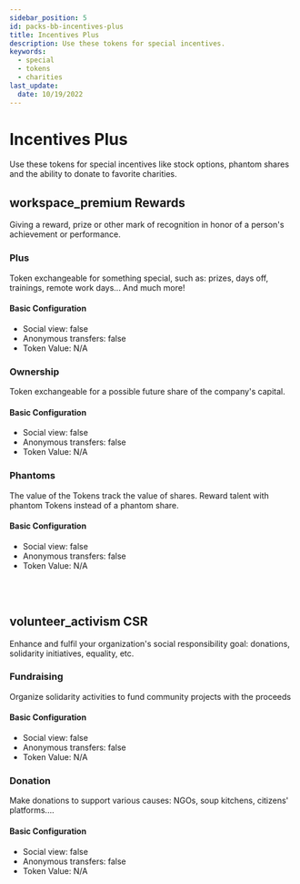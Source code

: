 ```yaml
---
sidebar_position: 5
id: packs-bb-incentives-plus
title: Incentives Plus
description: Use these tokens for special incentives.
keywords:
  - special
  - tokens
  - charities
last_update:
  date: 10/19/2022
---
```


# Incentives Plus

Use these tokens for special incentives like stock options, phantom shares and the ability to donate to favorite charities.

## <span class="material-icons categoryIcon"> workspace_premium </span> Rewards

Giving a reward, prize or other mark of recognition in honor of a person's achievement or performance.

### Plus

Token exchangeable for something special, such as: prizes, days off, trainings, remote work days... And much more!

<h4> Basic Configuration </h4>

- Social view: false
- Anonymous transfers: false
- Token Value: N/A

### Ownership

Token exchangeable for a possible future share of the company's capital.

<h4> Basic Configuration </h4>

- Social view: false
- Anonymous transfers: false
- Token Value: N/A

### Phantoms

The value of the Tokens track the value of shares. Reward talent with phantom Tokens instead of a phantom share.

<h4> Basic Configuration </h4>

- Social view: false
- Anonymous transfers: false
- Token Value: N/A

<br></br>

## <span class="material-icons categoryIcon"> volunteer_activism </span> CSR

Enhance and fulfil your organization's social responsibility goal: donations, solidarity initiatives, equality, etc.

### Fundraising

Organize solidarity activities to fund community projects with the proceeds

<h4> Basic Configuration </h4>

- Social view: false
- Anonymous transfers: false
- Token Value: N/A

### Donation

Make donations to support various causes: NGOs, soup kitchens, citizens' platforms....

<h4> Basic Configuration </h4>

- Social view: false
- Anonymous transfers: false
- Token Value: N/A

